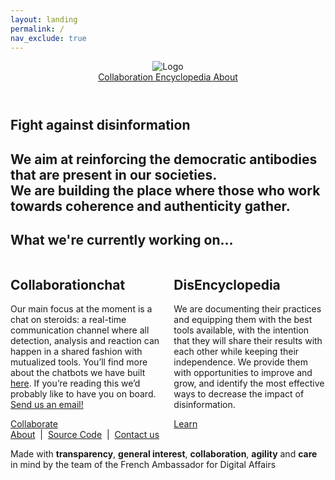 ```yaml
---
layout: landing
permalink: /
nav_exclude: true
---
```

<div>
	<section class="hero is-medium is-bold">
		<div class="hero-head">
			<header class="navbar">
				<div class="container">
					<div class="navbar-brand">
						<img class="logo" src="https://avatars3.githubusercontent.com/u/7874148?s=400&v=4" alt="Logo">
					</div>
					<div class="navbar-menu">
						<div class="navbar-end">
							<a href="/collaborate" class="navbar-item" data-proofer-ignore>
								Collaboration
							</a>
							<a href="/encyclopedia" class="navbar-item">
								Encyclopedia
							</a>
							<a href="/encyclopedia" class="navbar-item">
								About
							</a>
						</div>
					</div>
				</div>
			</header>
		</div>
		<div class="hero-body">
			<div class="container has-text-centered">
				<h1 class="title is-spaced">
					Fight against disinformation
				</h1>
				<h2 class="subtitle">
					We aim at reinforcing the democratic antibodies that are present in our societies.<br/>
					We are building the place where those who work towards coherence and authenticity gather.
				</h2>
			</div>
		</div>
	</section>
	<section class="section our-work">
		<div class="container">
			<h1 class="our-work-title title has-text-centered">
				What we're currently working on…
			</h1>
			<div class="columns">
				<div class="column is-5 is-offset-1">
					<div class="work-item">
						<h2 class="title is-spaced">
							<span class="thin">Collaboration</span>chat
						</h2>
						<p>
							Our main focus at the moment is a chat on steroids: a real-time communication channel where all detection, analysis and reaction can happen in a shared fashion with mutualized tools. You’ll find more about the chatbots we have built <a href="/encyclopedia/chatbots/">here</a>. If you’re reading this we’d probably like to have you on board. <a href="mailto:matti.schneider@diplomatie.gouv.fr">Send us an email!</a>
						</p>
						<a href="/collaborate" class="button is-white is-medium" data-proofer-ignore>
							Collaborate
						</a>
					</div>
				</div>
				<div class="column is-5">
					<div class="work-item">
						<h2 class="title is-spaced">
							<span class="thin">Dis</span>Encyclopedia
						</h2>
						<p>
							We are documenting their practices and equipping them with the best tools available, with the intention that they will share their results with each other while keeping their independence. 
							We provide them with opportunities to improve and grow, and identify the most effective ways to decrease the impact of disinformation.
						</p>
						<a href="/encyclopedia" class="button is-white is-medium">
							Learn
						</a>
					</div>
				</div>
			</div>
		</div>
	</section>
	<footer class="footer">
		<div class="container has-text-centered">
			<div class="columns">
				<div class="column is-full">
					<a href="/encyclopedia">About</a>
					&nbsp;|&nbsp;
					<a href="https://github.com/ambanum/disinformation-encyclopedia">Source Code</a>
					&nbsp;|&nbsp;
					<a href="mailto:matti.schneider@diplomatie.gouv.fr">Contact us</a>
				</div>
			</div>
			<div class="columns">
				<div class="column is-full">
					<p>Made with <b>transparency</b>, <b>general interest</b>, <b>collaboration</b>, <b>agility</b> and <b>care</b> in mind by the team of the French Ambassador for Digital Affairs</p>
				</div>
			</div>
		</div>
	</footer>
</div>